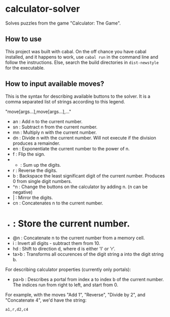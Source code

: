 # calculator-solver
Solves puzzles from the game "Calculator: The Game".

## How to use

This project was built with cabal.  On the off chance you have cabal installed, and it happens to work,
use `cabal run` in the command line and follow the instructions.  Else, search the build directories in `dist-newstyle` for the executable.

## How to input available moves?

This is the syntax for describing available buttons to the solver.  It is a comma separated list of strings according to this legend.

"move[args...],move[args...],..."

- an : Add n to the current number.
- sn : Subtract n from the current number.
- mn : Multiply n with the current number.
- dn : Divide n with the current number.  Will not execute if the division produces a remainder.
- en : Exponentiate the current number to the power of n.
- f  : Flip the sign.
- +  : Sum up the digits.
- r  : Reverse the digits.
- b  : Backspace the least significant digit of the current number.  Produces 0 from single digit numbers.
- \^n : Change the buttons on the calculator by adding n. (n can be negative)
- |  : Mirror the digits.
- cn : Concatenates n to the current number.
- #  : Store the current number.
- @n : Concatenate n to the current number from a memory cell.
- i  : Invert all digits - subtract them from 10.
- hd : Shift to direction d, where d is either 'l' or 'r'.
- ta>b : Transforms all occurences of the digit string a into the digit string b.

For describing calculator properties (currently only portals):

- pa>b : Describes a portal from index a to index b of the current number.  The indices run from right to left, and start from 0.

For example, with the moves "Add 1", "Reverse", "Divide by 2", and "Concatenate 4", we'd have the string:

`a1,r,d2,c4`
